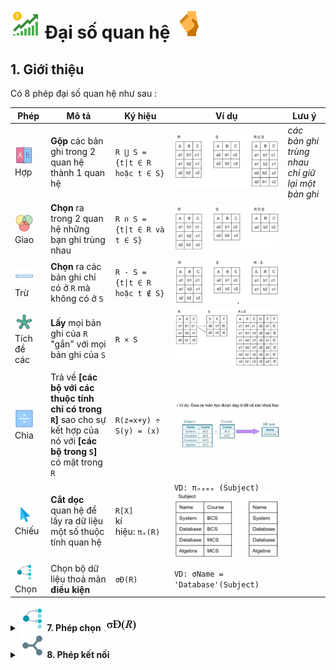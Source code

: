 # ![icons8-total_sales.png](https://raw.githubusercontent.com/Zenfection/Image/master/2021/03/21-11-47-45-icons8-total_sales.png) Đại số quan hệ ![icons8-connectivity_and_help.png](https://raw.githubusercontent.com/Zenfection/Image/master/2021/03/21-11-47-29-icons8-connectivity_and_help.png)

## 1. Giới thiệu

Có 8 phép đại số quan hệ như sau : 

| Phép                                                                                                                                 | Mô tả                                                                                                                                | Ký hiệu                         | Ví dụ                                                                                                                                                                                                                                                                                    | Lưu ý                                            |
| ------------------------------------------------------------------------------------------------------------------------------------ | ------------------------------------------------------------------------------------------------------------------------------------ | ------------------------------- | ---------------------------------------------------------------------------------------------------------------------------------------------------------------------------------------------------------------------------------------------------------------------------------------- | ------------------------------------------------ |
| <img src="https://raw.githubusercontent.com/Zenfection/Image/master/2021/03/17-20-25-53-icons8-compare.png" width="30">Hợp           | **Gộp** các bản ghi trong 2 quan hệ thành 1 quan hệ                                                                                  | `R ⋃ S = {t\|t ∈ R hoặc t ∈ S}` | <img src="https://raw.githubusercontent.com/Zenfection/Image/master/2021/03/17-08-37-41-A%CC%89nh%20chu%CC%A3p%20Ma%CC%80n%20hi%CC%80nh%202021-03-17%20lu%CC%81c%2008.37.34.png" alt="Ảnh chụp Màn hình 2021-03-17 lúc 08.37.34.png" width="600">                                   | *các bản ghi trùng nhau chỉ giữ lại một bản ghi* |
| <img src="https://raw.githubusercontent.com/Zenfection/Image/master/2021/03/17-20-28-38-icons8-venn_diagram.png" width="30"> Giao    | **Chọn** ra trong 2 quan hệ những bạn ghi trùng nhau                                                                                 | `R ∩ S = {t\|t ∈ R và t ∈ S}`   | <img src="https://raw.githubusercontent.com/Zenfection/Image/master/2021/03/17-08-40-41-A%CC%89nh%20chu%CC%A3p%20Ma%CC%80n%20hi%CC%80nh%202021-03-17%20lu%CC%81c%2008.40.37.png" title="" alt="Ảnh chụp Màn hình 2021-03-17 lúc 08.40.37.png" width="334">                          |                                                  |
| <img src="https://raw.githubusercontent.com/Zenfection/Image/master/2021/03/17-20-29-30-icons8-subtract.png" width="30"> Trừ         | **Chọn** ra các bản ghi chỉ có ở `R` mà không có ở `S`                                                                               | `R - S = {t\|t ∈ R hoặc t ∉ S}` | <img title="" src="https://raw.githubusercontent.com/Zenfection/Image/master/2021/03/17-08-41-28-A%CC%89nh%20chu%CC%A3p%20Ma%CC%80n%20hi%CC%80nh%202021-03-17%20lu%CC%81c%2008.41.21.png" alt="Ảnh chụp Màn hình 2021-03-17 lúc 08.41.21.png" width="348">                          |                                                  |
| <img src="https://raw.githubusercontent.com/Zenfection/Image/master/2021/03/17-20-31-38-icons8-asterisk.png" width="30"> Tích đề các | **Lấy** mọi bản ghi của `R` "gắn" với mọi bản ghi của `S`                                                                            | `R × S`                         | <img title="" src="https://raw.githubusercontent.com/Zenfection/Image/master/2021/03/17-08-42-48-A%CC%89nh%20chu%CC%A3p%20Ma%CC%80n%20hi%CC%80nh%202021-03-17%20lu%CC%81c%2008.42.44.png" alt="Ảnh chụp Màn hình 2021-03-17 lúc 08.42.44.png" width="350">                          |                                                  |
| <img src="https://raw.githubusercontent.com/Zenfection/Image/master/2021/03/17-20-32-11-icons8-division.png" width="30"> Chia        | Trả về **[các bộ với các thuộc tính chỉ có trong `R`]** sao cho sự kết hợp của nó với **[các bộ trong `S`]** có mặt trong `R` | `R(z=x+y) ÷ S(y) = (x)`         | <img src="https://raw.githubusercontent.com/Zenfection/Image/master/2021/03/17-08-46-46-A%CC%89nh%20chu%CC%A3p%20Ma%CC%80n%20hi%CC%80nh%202021-03-17%20lu%CC%81c%2008.46.38.png" title="" alt="Ảnh chụp Màn hình 2021-03-17 lúc 08.46.38.png" width="379">                          |                                                  |
| <img src="https://raw.githubusercontent.com/Zenfection/Image/master/2021/03/17-20-32-50-icons8-cursor.png" width="30"> Chiếu         | **Cắt dọc** quan hệ để lấy ra dữ liệu một số thuộc tính quan hệ                                                                      | `R[X]`<br>kí hiệu: `πₓ(R)`      | `VD: πₙₐₘₑ (Subject)`<br><img src="https://raw.githubusercontent.com/Zenfection/Image/master/2021/03/17-08-48-25-A%CC%89nh%20chu%CC%A3p%20Ma%CC%80n%20hi%CC%80nh%202021-03-17%20lu%CC%81c%2008.48.13.png" title="" alt="Ảnh chụp Màn hình 2021-03-17 lúc 08.48.13.png" width="293"> |                                                  |
| <img src="https://raw.githubusercontent.com/Zenfection/Image/master/2021/03/17-20-33-23-icons8-multicast.png" width="30"> Chọn       | Chọn bộ dữ liệu thoả mãn **điều kiện**                                                                                               | `σĐ(R)`                         | `VD: σName = 'Database'(Subject)`<br>                                                                                                                                                                                                                                                    |                                                  |

<details>

<summary><b><img src="https://raw.githubusercontent.com/Zenfection/Image/master/2021/03/17-20-33-23-icons8-multicast.png" width="40"> 7. Phép chọn</b>  <img src="https://raw.githubusercontent.com/Zenfection/Image/master/2021/03/18-21-00-42-A%CC%89nh%20chu%CC%A3p%20Ma%CC%80n%20hi%CC%80nh%202021-03-18%20lu%CC%81c%2021.00.35.png" width="55"></summary>

<br>

Chọn ra các bộ dữ liệu thoả mãn điều kiện

<img title="" src="https://raw.githubusercontent.com/Zenfection/Image/master/2021/03/17-08-49-37-A%CC%89nh%20chu%CC%A3p%20Ma%CC%80n%20hi%CC%80nh%202021-03-17%20lu%CC%81c%2008.49.18.png" alt="Ảnh chụp Màn hình 2021-03-17 lúc 08.49.18.png" width="282">

<img title="" src="https://raw.githubusercontent.com/Zenfection/Image/master/2021/03/17-08-49-46-A%CC%89nh%20chu%CC%A3p%20Ma%CC%80n%20hi%CC%80nh%202021-03-17%20lu%CC%81c%2008.49.29.png" alt="Ảnh chụp Màn hình 2021-03-17 lúc 08.49.29.png" width="325">

</details>

<details>

<summary><b><img src="https://raw.githubusercontent.com/Zenfection/Image/master/2021/03/17-20-33-40-icons8-connect.png" width="40"> 8. Phép kết nối</b></summary>

<br>

Là việc lấy một bản ghi`R` "gắn" với một bản ghi `S` sao cho bản ghi kết quả thỏa mãn điều kiện kết nối.

<img title="" src="https://raw.githubusercontent.com/Zenfection/Image/master/2021/03/17-08-51-13-A%CC%89nh%20chu%CC%A3p%20Ma%CC%80n%20hi%CC%80nh%202021-03-17%20lu%CC%81c%2008.51.05.png" alt="Ảnh chụp Màn hình 2021-03-17 lúc 08.51.05.png" width="388">

### ![icons8-connected.png](https://raw.githubusercontent.com/Zenfection/Image/master/2021/03/17-08-52-55-icons8-connected.png) Phép kết nối tự nhiên

Kết nối  từng bản ghi `R` với từng bản ghi `S` ==> được bảng mới lược bỏ đi bớt 1 cột thuộc tính chung 

<img src="https://raw.githubusercontent.com/Zenfection/Image/master/2021/03/17-08-54-39-A%CC%89nh%20chu%CC%A3p%20Ma%CC%80n%20hi%CC%80nh%202021-03-17%20lu%CC%81c%2008.53.40.png" title="" alt="asd" width="545">

### ![icons8-connected.png](https://raw.githubusercontent.com/Zenfection/Image/master/2021/03/17-08-52-55-icons8-connected.png) Phép kết nối

Là kết nối bằng nhưng trong trường hợp 2 thuộc tính cùng tên thì kết quả vẫn giữ lại 2 tên thuộc tính

### ![icons8-connected.png](https://raw.githubusercontent.com/Zenfection/Image/master/2021/03/17-08-52-55-icons8-connected.png) Phép kết nối ngoài

<img src="https://raw.githubusercontent.com/Zenfection/Image/master/2021/03/17-08-55-49-A%CC%89nh%20chu%CC%A3p%20Ma%CC%80n%20hi%CC%80nh%202021-03-17%20lu%CC%81c%2008.55.42.png" title="" alt="Ảnh chụp Màn hình 2021-03-17 lúc 08.55.42.png" width="484">

</details>
